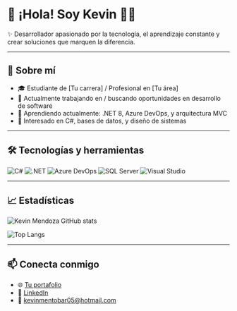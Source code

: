 # 👋 ¡Hola! Soy Kevin 👨‍💻

✨ Desarrollador apasionado por la tecnología, el aprendizaje constante y crear soluciones que marquen la diferencia.

---

## 🚀 Sobre mí

- 🎓 Estudiante de [Tu carrera] / Profesional en [Tu área]
- 💼 Actualmente trabajando en / buscando oportunidades en desarrollo de software
- 🌱 Aprendiendo actualmente: .NET 8, Azure DevOps, y arquitectura MVC
- 🧠 Interesado en C#, bases de datos, y diseño de sistemas

---

## 🛠️ Tecnologías y herramientas

![C#](https://img.shields.io/badge/-C%23-239120?style=flat-square&logo=c-sharp&logoColor=white)
![.NET](https://img.shields.io/badge/-.NET-512BD4?style=flat-square&logo=dotnet&logoColor=white)
![Azure DevOps](https://img.shields.io/badge/-Azure%20DevOps-0078D7?style=flat-square&logo=azure-devops&logoColor=white)
![SQL Server](https://img.shields.io/badge/-SQL%20Server-CC2927?style=flat-square&logo=microsoft-sql-server&logoColor=white)
![Visual Studio](https://img.shields.io/badge/-Visual%20Studio-5C2D91?style=flat-square&logo=visual-studio&logoColor=white)

---

## 📈 Estadísticas

![Kevin Mendoza GitHub stats](https://github-readme-stats.vercel.app/api?username=Henryjmzx9&show_icons=true&theme=tokyonight)

![Top Langs](https://github-readme-stats.vercel.app/api/top-langs/?username=Henryjmzx9&layout=compact&theme=tokyonight)

---

## 📫 Conecta conmigo

- 🌐 [Tu portafolio](https://dev.azure.com/KJMT20250403/)
- 💼 [LinkedIn](https://www.linkedin.com/in/kevin-mendoza-28b1b5291/)
- 📧 [kevinmentobar05@hotmail.com](https://outlook.live.com/mail/0/)
